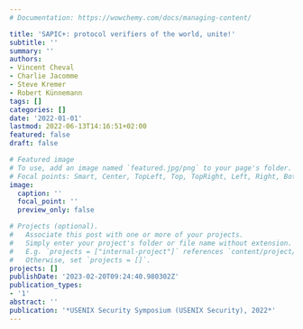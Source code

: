 ```yaml
---
# Documentation: https://wowchemy.com/docs/managing-content/

title: 'SAPIC+: protocol verifiers of the world, unite!'
subtitle: ''
summary: ''
authors:
- Vincent Cheval
- Charlie Jacomme
- Steve Kremer
- Robert Künnemann
tags: []
categories: []
date: '2022-01-01'
lastmod: 2022-06-13T14:16:51+02:00
featured: false
draft: false

# Featured image
# To use, add an image named `featured.jpg/png` to your page's folder.
# Focal points: Smart, Center, TopLeft, Top, TopRight, Left, Right, BottomLeft, Bottom, BottomRight.
image:
  caption: ''
  focal_point: ''
  preview_only: false

# Projects (optional).
#   Associate this post with one or more of your projects.
#   Simply enter your project's folder or file name without extension.
#   E.g. `projects = ["internal-project"]` references `content/project/deep-learning/index.md`.
#   Otherwise, set `projects = []`.
projects: []
publishDate: '2023-02-20T09:24:40.980302Z'
publication_types:
- '1'
abstract: ''
publication: '*USENIX Security Symposium (USENIX Security), 2022*'
---
```


